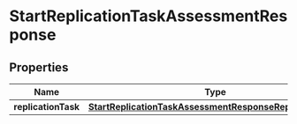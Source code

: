 

# StartReplicationTaskAssessmentResponse

<p/>

## Properties

| Name | Type | Description | Notes |
|------------ | ------------- | ------------- | -------------|
|**replicationTask** | [**StartReplicationTaskAssessmentResponseReplicationTask**](StartReplicationTaskAssessmentResponseReplicationTask.md) |  |  [optional] |



